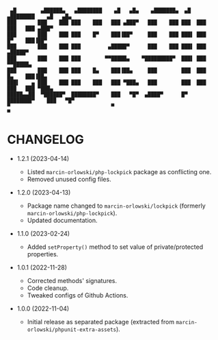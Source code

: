```ascii
 ▄█        ▄██████▄   ▄████████    ▄█   ▄█▄    ▄███████▄  ▄█   ▄████████    ▄█   ▄█▄
███       ███    ███ ███    ███   ███ ▄███▀   ███    ███ ███  ███    ███   ███ ▄███▀
███       ███    ███ ███    █▀    ███▐██▀     ███    ███ ███▌ ███    █▀    ███▐██▀  
███       ███    ███ ███         ▄█████▀      ███    ███ ███▌ ███         ▄█████▀  
███       ███    ███ ███        ▀▀█████▄    ▀█████████▀  ███▌ ███        ▀▀█████▄  
███       ███    ███ ███    █▄    ███▐██▄     ███        ███  ███    █▄    ███▐██▄  
███▌    ▄ ███    ███ ███    ███   ███ ▀███▄   ███        ███  ███    ███   ███ ▀███▄
█████▄▄██  ▀██████▀  ████████▀    ███   ▀█▀  ▄████▀      █▀   ████████▀    ███   ▀█▀
▀                                 ▀                                        ▀  
```

# CHANGELOG #

* 1.2.1 (2023-04-14)
  * Listed `marcin-orlowski/php-lockpick` package as conflicting one.
  * Removed unused config files.

* 1.2.0 (2023-04-13)
  * Package name changed to `marcin-orlowski/lockpick` (formerly `marcin-orlowski/php-lockpick`).
  * Updated documentation.

* 1.1.0 (2023-02-24)
  * Added `setProperty()` method to set value of private/protected properties.

* 1.0.1 (2022-11-28)
  * Corrected methods' signatures.
  * Code cleanup.
  * Tweaked configs of Github Actions.

* 1.0.0 (2022-11-04)
  * Initial release as separated package (extracted from `marcin-orlowski/phpunit-extra-assets`).
